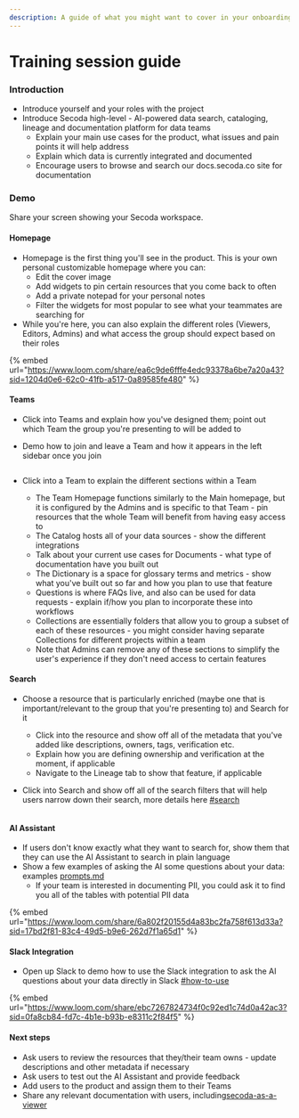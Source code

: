 ```yaml
---
description: A guide of what you might want to cover in your onboarding sessions
---
```


# Training session guide

### Introduction

* Introduce yourself and your roles with the project
* Introduce Secoda high-level - AI-powered data search, cataloging, lineage and documentation platform for data teams
  * Explain your main use cases for the product, what issues and pain points it will help address
  * Explain which data is currently integrated and documented
  * Encourage users to browse and search our docs.secoda.co site for documentation

### **Demo**

Share your screen showing your Secoda workspace.

#### Homepage

* Homepage is the first thing you'll see in the product. This is your own personal customizable homepage where you can:
  * Edit the cover image
  * Add widgets to pin certain resources that you come back to often
  * Add a private notepad for your personal notes
  * Filter the widgets for most popular to see what your teammates are searching for
* While you're here, you can also explain the different roles (Viewers, Editors, Admins) and what access the group should expect based on their roles

{% embed url="https://www.loom.com/share/ea6c9de6fffe4edc93378a6be7a20a43?sid=1204d0e6-62c0-41fb-a517-0a89585fe480" %}

#### Teams

* Click into Teams and explain how you've designed them; point out which Team the group you're presenting to will be added to
*   Demo how to join and leave a Team and how it appears in the left sidebar once you join

    <figure><img src="../../../../.gitbook/assets/Kapture 2023-07-27 at 12.45.41.gif" alt=""><figcaption></figcaption></figure>
* Click into a Team to explain the different sections within a Team
  * The Team Homepage functions similarly to the Main homepage, but it is configured by the Admins and is specific to that Team - pin resources that the whole Team will benefit from having easy access to
  * The Catalog hosts all of your data sources - show the different integrations
  * Talk about your current use cases for Documents - what type of documentation have you built out&#x20;
  * The Dictionary is a space for glossary terms and metrics - show what you've built out so far and how you plan to use that feature&#x20;
  * Questions is where FAQs live, and also can be used for data requests - explain if/how you plan to incorporate these into workflows
  * Collections are essentially folders that allow you to group a subset of each of these resources - you might consider having separate Collections for different projects within a team
  * Note that Admins can remove any of these sections to simplify the user's experience if they don't need access to certain features

#### Search

* Choose a resource that is particularly enriched (maybe one that is important/relevant to the group that you're presenting to) and Search for it
  * Click into the resource and show off all of the metadata that you've added like descriptions, owners, tags, verification etc.
  * Explain how you are defining ownership and verification at the moment, if applicable
  * Navigate to the Lineage tab to show that feature, if applicable
*   Click into Search and show off all of the search filters that will help users narrow down their search, more details here [#search](training-session-guide.md#search "mention")

    <figure><img src="../../../../.gitbook/assets/Kapture 2023-07-27 at 13.02.13.gif" alt=""><figcaption></figcaption></figure>

#### AI Assistant

* If users don't know exactly what they want to search for, show them that they can use the AI Assistant to search in plain language
* Show a few examples of asking the AI some questions about your data: examples [prompts.md](../../../../features/ai-assistant/prompts.md "mention")
  * If your team is interested in documenting PII, you could ask it to find you all of the tables with potential PII data&#x20;

{% embed url="https://www.loom.com/share/6a802f20155d4a83bc2fa758f613d33a?sid=17bd2f81-83c4-49d5-b9e6-262d7f1a65d1" %}

#### Slack Integration

* Open up Slack to demo how to use the Slack integration to ask the AI questions about your data directly in Slack [#how-to-use](../../../../integrations/productivity-tools/slack-connection/slack-ai-assistant.md#how-to-use "mention")&#x20;

{% embed url="https://www.loom.com/share/ebc7267824734f0c92ed1c74d0a42ac3?sid=0fa8cb84-fd7c-4b1e-b93b-e8311c2f84f5" %}

#### Next steps

* Ask users to review the resources that they/their team owns - update descriptions and other metadata if necessary
* Ask users to test out the AI Assistant and provide feedback
* Add users to the product and assign them to their Teams
* Share any relevant documentation with users, including[secoda-as-a-viewer](../../../../getting-started/secoda-as-a-viewer/ "mention")
